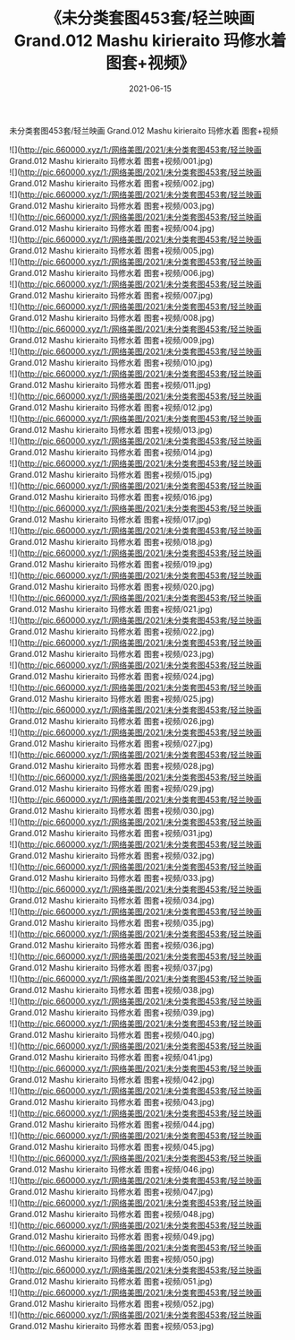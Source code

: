 ﻿---
layout: post
title:  《未分类套图453套/轻兰映画 Grand.012 Mashu kirieraito 玛修水着 图套+视频》
date:   2021-06-15
img: http://pic.660000.xyz/1:/网络美图/2021/未分类套图453套/轻兰映画 Grand.012 Mashu kirieraito 玛修水着 图套+视频/000.jpg
categories: [美女, 清纯, 唯美]
---

未分类套图453套/轻兰映画 Grand.012 Mashu kirieraito 玛修水着 图套+视频

 ![](http://pic.660000.xyz/1:/网络美图/2021/未分类套图453套/轻兰映画 Grand.012 Mashu kirieraito 玛修水着 图套+视频/001.jpg) <br>![](http://pic.660000.xyz/1:/网络美图/2021/未分类套图453套/轻兰映画 Grand.012 Mashu kirieraito 玛修水着 图套+视频/002.jpg) <br>![](http://pic.660000.xyz/1:/网络美图/2021/未分类套图453套/轻兰映画 Grand.012 Mashu kirieraito 玛修水着 图套+视频/003.jpg) <br>![](http://pic.660000.xyz/1:/网络美图/2021/未分类套图453套/轻兰映画 Grand.012 Mashu kirieraito 玛修水着 图套+视频/004.jpg) <br>![](http://pic.660000.xyz/1:/网络美图/2021/未分类套图453套/轻兰映画 Grand.012 Mashu kirieraito 玛修水着 图套+视频/005.jpg) <br>![](http://pic.660000.xyz/1:/网络美图/2021/未分类套图453套/轻兰映画 Grand.012 Mashu kirieraito 玛修水着 图套+视频/006.jpg) <br>![](http://pic.660000.xyz/1:/网络美图/2021/未分类套图453套/轻兰映画 Grand.012 Mashu kirieraito 玛修水着 图套+视频/007.jpg) <br>![](http://pic.660000.xyz/1:/网络美图/2021/未分类套图453套/轻兰映画 Grand.012 Mashu kirieraito 玛修水着 图套+视频/008.jpg) <br>![](http://pic.660000.xyz/1:/网络美图/2021/未分类套图453套/轻兰映画 Grand.012 Mashu kirieraito 玛修水着 图套+视频/009.jpg) <br>![](http://pic.660000.xyz/1:/网络美图/2021/未分类套图453套/轻兰映画 Grand.012 Mashu kirieraito 玛修水着 图套+视频/010.jpg) <br>![](http://pic.660000.xyz/1:/网络美图/2021/未分类套图453套/轻兰映画 Grand.012 Mashu kirieraito 玛修水着 图套+视频/011.jpg) <br>![](http://pic.660000.xyz/1:/网络美图/2021/未分类套图453套/轻兰映画 Grand.012 Mashu kirieraito 玛修水着 图套+视频/012.jpg) <br>![](http://pic.660000.xyz/1:/网络美图/2021/未分类套图453套/轻兰映画 Grand.012 Mashu kirieraito 玛修水着 图套+视频/013.jpg) <br>![](http://pic.660000.xyz/1:/网络美图/2021/未分类套图453套/轻兰映画 Grand.012 Mashu kirieraito 玛修水着 图套+视频/014.jpg) <br>![](http://pic.660000.xyz/1:/网络美图/2021/未分类套图453套/轻兰映画 Grand.012 Mashu kirieraito 玛修水着 图套+视频/015.jpg) <br>![](http://pic.660000.xyz/1:/网络美图/2021/未分类套图453套/轻兰映画 Grand.012 Mashu kirieraito 玛修水着 图套+视频/016.jpg) <br>![](http://pic.660000.xyz/1:/网络美图/2021/未分类套图453套/轻兰映画 Grand.012 Mashu kirieraito 玛修水着 图套+视频/017.jpg) <br>![](http://pic.660000.xyz/1:/网络美图/2021/未分类套图453套/轻兰映画 Grand.012 Mashu kirieraito 玛修水着 图套+视频/018.jpg) <br>![](http://pic.660000.xyz/1:/网络美图/2021/未分类套图453套/轻兰映画 Grand.012 Mashu kirieraito 玛修水着 图套+视频/019.jpg) <br>![](http://pic.660000.xyz/1:/网络美图/2021/未分类套图453套/轻兰映画 Grand.012 Mashu kirieraito 玛修水着 图套+视频/020.jpg) <br>![](http://pic.660000.xyz/1:/网络美图/2021/未分类套图453套/轻兰映画 Grand.012 Mashu kirieraito 玛修水着 图套+视频/021.jpg) <br>![](http://pic.660000.xyz/1:/网络美图/2021/未分类套图453套/轻兰映画 Grand.012 Mashu kirieraito 玛修水着 图套+视频/022.jpg) <br>![](http://pic.660000.xyz/1:/网络美图/2021/未分类套图453套/轻兰映画 Grand.012 Mashu kirieraito 玛修水着 图套+视频/023.jpg) <br>![](http://pic.660000.xyz/1:/网络美图/2021/未分类套图453套/轻兰映画 Grand.012 Mashu kirieraito 玛修水着 图套+视频/024.jpg) <br>![](http://pic.660000.xyz/1:/网络美图/2021/未分类套图453套/轻兰映画 Grand.012 Mashu kirieraito 玛修水着 图套+视频/025.jpg) <br>![](http://pic.660000.xyz/1:/网络美图/2021/未分类套图453套/轻兰映画 Grand.012 Mashu kirieraito 玛修水着 图套+视频/026.jpg) <br>![](http://pic.660000.xyz/1:/网络美图/2021/未分类套图453套/轻兰映画 Grand.012 Mashu kirieraito 玛修水着 图套+视频/027.jpg) <br>![](http://pic.660000.xyz/1:/网络美图/2021/未分类套图453套/轻兰映画 Grand.012 Mashu kirieraito 玛修水着 图套+视频/028.jpg) <br>![](http://pic.660000.xyz/1:/网络美图/2021/未分类套图453套/轻兰映画 Grand.012 Mashu kirieraito 玛修水着 图套+视频/029.jpg) <br>![](http://pic.660000.xyz/1:/网络美图/2021/未分类套图453套/轻兰映画 Grand.012 Mashu kirieraito 玛修水着 图套+视频/030.jpg) <br>![](http://pic.660000.xyz/1:/网络美图/2021/未分类套图453套/轻兰映画 Grand.012 Mashu kirieraito 玛修水着 图套+视频/031.jpg) <br>![](http://pic.660000.xyz/1:/网络美图/2021/未分类套图453套/轻兰映画 Grand.012 Mashu kirieraito 玛修水着 图套+视频/032.jpg) <br>![](http://pic.660000.xyz/1:/网络美图/2021/未分类套图453套/轻兰映画 Grand.012 Mashu kirieraito 玛修水着 图套+视频/033.jpg) <br>![](http://pic.660000.xyz/1:/网络美图/2021/未分类套图453套/轻兰映画 Grand.012 Mashu kirieraito 玛修水着 图套+视频/034.jpg) <br>![](http://pic.660000.xyz/1:/网络美图/2021/未分类套图453套/轻兰映画 Grand.012 Mashu kirieraito 玛修水着 图套+视频/035.jpg) <br>![](http://pic.660000.xyz/1:/网络美图/2021/未分类套图453套/轻兰映画 Grand.012 Mashu kirieraito 玛修水着 图套+视频/036.jpg) <br>![](http://pic.660000.xyz/1:/网络美图/2021/未分类套图453套/轻兰映画 Grand.012 Mashu kirieraito 玛修水着 图套+视频/037.jpg) <br>![](http://pic.660000.xyz/1:/网络美图/2021/未分类套图453套/轻兰映画 Grand.012 Mashu kirieraito 玛修水着 图套+视频/038.jpg) <br>![](http://pic.660000.xyz/1:/网络美图/2021/未分类套图453套/轻兰映画 Grand.012 Mashu kirieraito 玛修水着 图套+视频/039.jpg) <br>![](http://pic.660000.xyz/1:/网络美图/2021/未分类套图453套/轻兰映画 Grand.012 Mashu kirieraito 玛修水着 图套+视频/040.jpg) <br>![](http://pic.660000.xyz/1:/网络美图/2021/未分类套图453套/轻兰映画 Grand.012 Mashu kirieraito 玛修水着 图套+视频/041.jpg) <br>![](http://pic.660000.xyz/1:/网络美图/2021/未分类套图453套/轻兰映画 Grand.012 Mashu kirieraito 玛修水着 图套+视频/042.jpg) <br>![](http://pic.660000.xyz/1:/网络美图/2021/未分类套图453套/轻兰映画 Grand.012 Mashu kirieraito 玛修水着 图套+视频/043.jpg) <br>![](http://pic.660000.xyz/1:/网络美图/2021/未分类套图453套/轻兰映画 Grand.012 Mashu kirieraito 玛修水着 图套+视频/044.jpg) <br>![](http://pic.660000.xyz/1:/网络美图/2021/未分类套图453套/轻兰映画 Grand.012 Mashu kirieraito 玛修水着 图套+视频/045.jpg) <br>![](http://pic.660000.xyz/1:/网络美图/2021/未分类套图453套/轻兰映画 Grand.012 Mashu kirieraito 玛修水着 图套+视频/046.jpg) <br>![](http://pic.660000.xyz/1:/网络美图/2021/未分类套图453套/轻兰映画 Grand.012 Mashu kirieraito 玛修水着 图套+视频/047.jpg) <br>![](http://pic.660000.xyz/1:/网络美图/2021/未分类套图453套/轻兰映画 Grand.012 Mashu kirieraito 玛修水着 图套+视频/048.jpg) <br>![](http://pic.660000.xyz/1:/网络美图/2021/未分类套图453套/轻兰映画 Grand.012 Mashu kirieraito 玛修水着 图套+视频/049.jpg) <br>![](http://pic.660000.xyz/1:/网络美图/2021/未分类套图453套/轻兰映画 Grand.012 Mashu kirieraito 玛修水着 图套+视频/050.jpg) <br>![](http://pic.660000.xyz/1:/网络美图/2021/未分类套图453套/轻兰映画 Grand.012 Mashu kirieraito 玛修水着 图套+视频/051.jpg) <br>![](http://pic.660000.xyz/1:/网络美图/2021/未分类套图453套/轻兰映画 Grand.012 Mashu kirieraito 玛修水着 图套+视频/052.jpg) <br>![](http://pic.660000.xyz/1:/网络美图/2021/未分类套图453套/轻兰映画 Grand.012 Mashu kirieraito 玛修水着 图套+视频/053.jpg) <br>